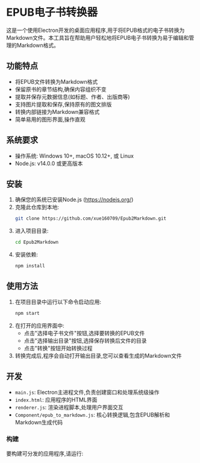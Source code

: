 # EPUB电子书转换器

这是一个使用Electron开发的桌面应用程序,用于将EPUB格式的电子书转换为Markdown文件。本工具旨在帮助用户轻松地将EPUB电子书转换为易于编辑和管理的Markdown格式。

## 功能特点

- 将EPUB文件转换为Markdown格式
- 保留原书的章节结构,确保内容组织不变
- 提取并保存元数据信息(如标题、作者、出版商等)
- 支持图片提取和保存,保持原有的图文排版
- 转换内部链接为Markdown兼容格式
- 简单易用的图形界面,操作直观

## 系统要求

- 操作系统: Windows 10+, macOS 10.12+, 或 Linux
- Node.js: v14.0.0 或更高版本

## 安装

1. 确保您的系统已安装Node.js (https://nodejs.org/)
2. 克隆此仓库到本地:
   ```bash
   git clone https://github.com/xue160709/Epub2Markdown.git
   ```
3. 进入项目目录:
   ```bash
   cd Epub2Markdown
   ```
4. 安装依赖:
   ```bash
   npm install
   ```

## 使用方法

1. 在项目目录中运行以下命令启动应用:
   ```bash
   npm start
   ```
2. 在打开的应用界面中:
   - 点击"选择电子书文件"按钮,选择要转换的EPUB文件
   - 点击"选择输出目录"按钮,选择保存转换后文件的目录
   - 点击"转换"按钮开始转换过程
3. 转换完成后,程序会自动打开输出目录,您可以查看生成的Markdown文件

## 开发

- `main.js`: Electron主进程文件,负责创建窗口和处理系统级操作
- `index.html`: 应用程序的HTML界面
- `renderer.js`: 渲染进程脚本,处理用户界面交互
- `Component/epub_to_markdown.js`: 核心转换逻辑,包含EPUB解析和Markdown生成代码

### 构建

要构建可分发的应用程序,请运行:
